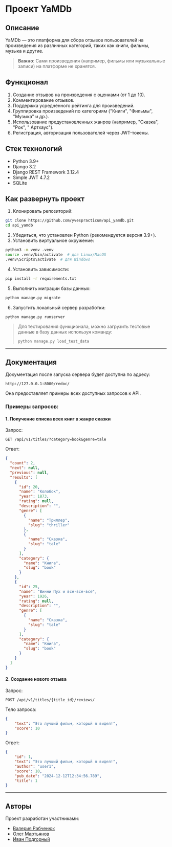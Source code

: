# Проект YaMDb

## Описание

YaMDb — это платформа для сбора отзывов пользователей на произведения из
различных категорий, таких как книги, фильмы, музыка и другие.

> **Важно**: Сами произведения (например, фильмы или музыкальные записи) на
> платформе не хранятся.

## Функционал

1. Создание отзывов на произведения с оценками (от 1 до 10).
2. Комментирование отзывов.
3. Поддержка усреднённого рейтинга для произведений.
4. Группировка произведений по категориям ("Книги", "Фильмы", "Музыка" и др.).
5. Использование предустановленных жанров (например, "Сказка", "Рок", "
   Артхаус").
6. Регистрация, авторизация пользователей через JWT-токены.

## Стек технологий

- Python 3.9+
- Django 3.2
- Django REST Framework 3.12.4
- Simple JWT 4.7.2
- SQLite

## Как развернуть проект

1. Клонировать репозиторий:

```bash
git clone https://github.com/yvespracticum/api_yamdb.git
cd api_yamdb
```

2. Убедиться, что установлен Python (рекомендуется версия 3.9+).
3. Установить виртуальное окружение:

```bash
python3 -m venv .venv
source .venv/bin/activate  # для Linux/MacOS
.venv\Scripts\activate  # для Windows
```

4. Установить зависимости:

```bash
pip install -r requirements.txt
```

5. Выполнить миграции базы данных:

```bash
python manage.py migrate
```

6. Запустить локальный сервер разработки:

```bash
python manage.py runserver
```

> Для тестирования функционала, можно загрузить тестовые данные в базу данных
> используя команду:
>```bash
>python manage.py load_test_data
>```

---

## Документация

Документация после запуска сервера будет доступна по адресу:

```
http://127.0.0.1:8000/redoc/
```

Она предоставляет примеры всех доступных запросов к API.

### Примеры запросов:

#### 1. Получение списка всех книг в жанре сказки

Запрос:

```http
GET /api/v1/titles/?category=book&genre=tale
```

Ответ:

```json
{
  "count": 2,
  "next": null,
  "previous": null,
  "results": [
    {
      "id": 20,
      "name": "Колобок",
      "year": 1873,
      "rating": null,
      "description": "",
      "genre": [
        {
          "name": "Триллер",
          "slug": "thriller"
        },
        {
          "name": "Сказка",
          "slug": "tale"
        }
      ],
      "category": {
        "name": "Книга",
        "slug": "book"
      }
    },
    {
      "id": 25,
      "name": "Винни Пух и все-все-все",
      "year": 1926,
      "rating": null,
      "description": "",
      "genre": [
        {
          "name": "Сказка",
          "slug": "tale"
        }
      ],
      "category": {
        "name": "Книга",
        "slug": "book"
      }
    }
  ]
}
```

#### 2. Создание нового отзыва

Запрос:

```http
POST /api/v1/titles/{title_id}/reviews/
```

Тело запроса:

```json
{
    "text": "Это лучший фильм, который я видел!",
    "score": 10
}
```

Ответ:

```json
{
    "id": 1,
    "text": "Это лучший фильм, который я видел!",
    "author": "user1",
    "score": 10,
    "pub_date": "2024-12-12T12:34:56.789",
    "title": 1
}
```

---

## Авторы

Проект разработан участниками:

- [Валерия Рабченюк](https://github.com/ValeryRabchenyuk)
- [Олег Мартьянов](https://github.com/OlegMorty)
- [Иван Подгорный](https://github.com/yvespracticum)
